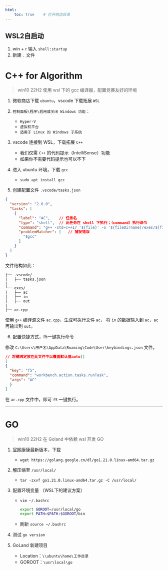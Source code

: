```yaml
---
html:
    toc: true    # 打开侧边目录
---
```


## WSL2自启动

1. win + r 输入  `shell:startup`
2. 新建 `.` 文件



# C++ for Algorithm

> win10 22H2 使用 wsl 下的 gcc 编译器，配置竞赛友好的环境

1. 微软商店下载 `ubuntu`，vscode 下载拓展 `WSL`

2. `控制面板\程序\启用或关闭 Windows 功能`：
    * `Hyper-V`
    * `虚拟机平台`
    * `适用于 Linux 的 Windows 子系统`

3. vscode 连接到 WSL，下载拓展 `C++`
    * 我们仅需 `C++` 的代码提示（IntelliSense）功能
    * 如果你不需要代码提示也可以不下

4. 进入 ubuntu 环境，下载 `gcc`
    * `sudo apt install gcc`

5. 创建配置文件 `.vscode/tasks.json`
```json
{
  "version": "2.0.0",
  "tasks": [
    {
      "label": "AC",    // 任务名
      "type": "shell",  // 此任务在 shell 下执行；（command）执行命令
      "command": "g++ -std=c++17 '${file}' -o '${fileDirname}/exes/${fileBasenameNoExtension}' && cat '${fileDirname}/exes/in' | '${fileDirname}/exes/${fileBasenameNoExtension}' > '${fileDirname}/exes/out' && sync",
      "problemMatcher": [   // 捕捉错误
        "$gcc"
      ]
    }
  ]
}
```

文件结构如此：
```
├── .vscode/
|   ├── tasks.json   
|
└── exes/
|   ├── ac
|   ├── in
|   ├── out
|
├── ac.cpp
```

使用 `g++` 编译源文件 `ac.cpp`，生成可执行文件 `ac`，
将 `in` 的数据输入到 `ac`，`ac` 再输出到 `out`。

6. 配置快捷方式，f5一键执行命令

修改 `C:\Users\用户名\AppData\Roaming\Code\User\keybindings.json` 文件。
```json
// 将键绑定放在此文件中以覆盖默认值auto[]
[
{
  "key": "f5",
  "command": "workbench.action.tasks.runTask",
  "args": "AC"
  }
]
```


在 `ac.cpp` 文件中，即可 `f5` 一键执行。

---

# GO

> win10 22H2 在 Goland 中依赖 wsl 开发 GO

1. [官网](https://golang.google.cn/dl/)康康最新版本，下载
    * `wget https://golang.google.cn/dl/go1.21.0.linux-amd64.tar.gz`

2. 解压缩至 `/usr/local/`
    * `tar -zxvf go1.21.0.linux-amd64.tar.gz -C /usr/local/`

3. 配置环境变量 （WSL下的建议方案）
    * `vim ~/.bashrc`
      ```sh
      export GOROOT=/usr/local/go
      export PATH=$PATH:$GOROOT/bin
      ```

    * 刷新
      `source ~/.bashrc`

4. 测试 `go version`

5. GoLand 新建项目
    * Location：`\\ubuntu\home\工作目录`
    * GOROOT：`\usr\local\go`